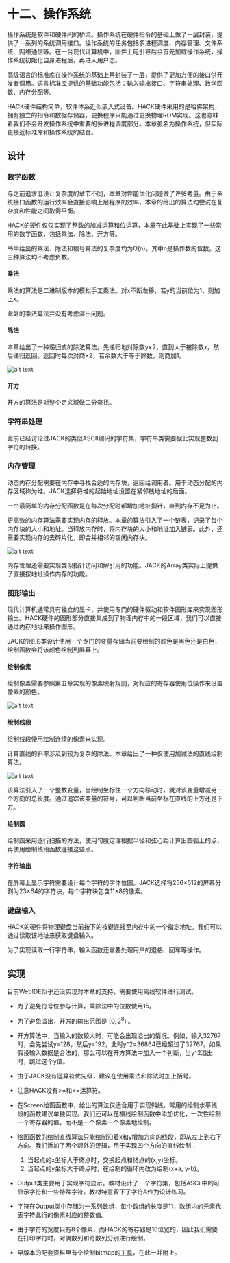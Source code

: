 # 十二、操作系统

操作系统是软件和硬件间的桥梁。操作系统在硬件指令的基础上做了一层封装，提供了一系列的系统调用接口。操作系统的任务包括多进程调度、内存管理、文件系统、网络通信等。在一台现代计算机中，固件上电引导后会首先加载操作系统，操作系统初始化自身进程后，再进入用户态。

高级语言的标准库在操作系统的基础上再封装了一层，提供了更加方便的接口供开发者调用。语言标准库提供的基础功能包括：输入输出接口、字符串处理、数学函数、内存分配等。

HACK硬件结构简单，软件体系近似嵌入式设备。HACK硬件采用的是哈佛架构，拥有独立的指令和数据存储器，更换程序只能通过更换物理ROM实现。这也意味着我们不会开发操作系统中重要的多进程调度部分。本章虽名为操作系统，但实际更接近标准库和操作系统的结合。

## 设计

### 数学函数

与之前追求低设计复杂度的章节不同，本章对性能优化问题做了许多考量。由于系统接口函数的运行效率会直接影响上层程序的效率，本章的给出的算法均尝试在复杂度和性能之间取得平衡。

HACK的硬件仅仅实现了整数的加减运算和位运算，本章在此基础上实现了一些常用的数学函数，包括乘法、除法、开方等。

书中给出的乘法、除法和根号算法的复杂度均为O(n)，其中n是操作数的位数。这三种算法均不考虑负数。

#### 乘法

乘法的算法是二进制版本的模拟手工乘法。对x不断左移，若y的当前位为1，则加上x。

此处的乘法算法并没有考虑溢出问题。

#### 除法

本章给出了一种递归式的除法算法。先递归地对除数y×2，直到大于被除数x，然后递归返回。返回时每次对商×2，若余数大于等于除数，则商加1。

![alt text](../images/Ch1201_division.png)

#### 开方

开方的算法是对整个定义域做二分查找。

### 字符串处理

此前已经讨论过JACK的类似ASCII编码的字符集，字符串类需要据此实现整数到字符的转换。

### 内存管理

动态内存分配需要在内存中寻找合适的内存块，返回给调用者。用于动态分配的内存区域称为堆。JACK选择将堆的起始地址设置在紧邻栈地址的后面。

一个最简单的内存分配函数是在每次分配时都增加地址指针，直到内存不足为止。

更高效的内存算法需要实现内存的释放。本章的算法引入了一个链表，记录了每个内存块的大小和地址。当释放内存时，将内存块的大小和地址加入链表。此外，还需要实现内存的去碎片化，即合并相邻的空闲内存块。

![alt text](../images/Ch1202_memory.png)

内存管理还需要实现类似指针访问和解引用的功能。JACK的Array类实际上提供了直接按地址操作内存的功能。

### 图形输出

现代计算机通常具有独立的显卡，并使用专门的硬件驱动和软件图形库来实现图形输出。HACK硬件的图形部分直接集成到了物理内存中的一段区域，我们可以直接通过内存地址来操作图形。

JACK的图形类设计使用一个专门的变量存储当前要绘制的颜色是黑色还是白色，绘制函数会将该颜色绘制到屏幕上。

#### 绘制像素

绘制像素需要参照第五章实现的像素映射规则，对相应的寄存器使用位操作来设置像素的颜色。

![alt text](../images/Ch1203_pixel.png)

#### 绘制线段

绘制线段使用绘制连续的像素来实现。

计算直线的斜率涉及到较为复杂的除法。本章给出了一种仅使用加减法的直线绘制算法。

![alt text](../images/Ch1204_line.png)

该算法引入了一个整数变量，当绘制坐标往一个方向移动时，就对该变量增减另一个方向的总长度。通过追踪该变量的符号，可以判断当前坐标在直线的上方还是下方。

#### 绘制圆

绘制圆采用逐行扫描的方法，使用勾股定理根据半径和弦心距计算出圆弧上的点，再使用绘制线段函数连接这些点。

#### 字符输出

在屏幕上显示字符需要设计每个字符的字体位图。JACK选择将256×512的屏幕分割为23×64的字符块，每个字符块包含11×8的像素。

### 键盘输入

HACK的硬件将物理键盘当前按下的按键连接至内存中的一个指定地址。我们可以通过读取该地址来获取键盘输入。

为了实现读取一行字符串，输入函数还需要处理用户的退格、回车等操作。

## 实现

目前WebIDE似乎还没实现对本章的支持，需要使用离线软件进行测试。

- 为了避免符号位参与计算，乘除法中的位数使用15。
- 为了避免溢出，开方的输出范围是 $[0,2^8)$ 。
- 开方算法中，当输入的数较大时，可能会出现溢出的情况。例如，输入32767时，会先尝试y=128，然后y=192，此时y^2=36864已经超过了32767。如果假设输入数据是合法的，那么可以在开方算法中加入一个判断，当y^2溢出时，跳过这个y值。

- 由于JACK没有运算符优先级，建议在使用乘法和除法时加上括号。
- 注意HACK没有>=和<=运算符。

- 在Screen绘图函数中，给出的算法仅适合用于实现斜线。常用的绘制水平线段的函数建议单独实现。我们还可以在横线绘制函数中添加优化，一次性绘制一个寄存器的值，而不是一个像素一个像素地绘制。
- 绘图函数的绘制直线算法只能绘制沿着x和y增加方向的线段，即从左上到右下方向。我们添加了两个额外的逻辑，用于实现四个方向的直线绘制：
    1. 当起点的x坐标大于终点时，交换起点和终点的(x,y)坐标。
    2. 当起点的y坐标大于终点时，在绘制的循环内改为绘制(x+a, y-b)。

- Output类主要用于实现字符显示。教材设计了一个字符集，包括ASCii中的可显示字符和一些特殊字符。教材特意留下了字符A作为设计练习。
- 字符在Output类中存储为一系列数组，每个数组的长度是11，数组内的元素代表字符此行的像素对应的整数值。
- 由于字符的宽度只有8个像素，而HACK的寄存器是16位宽的，因此我们需要在打印字符时，对偶数列和奇数列分别进行绘制。
- 早版本的配套资料里有个绘制bitmap的[工具](./BitmapEditor.html)，在此一并附上。